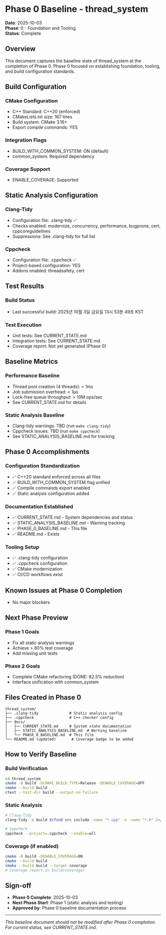 # Phase 0 Baseline - thread_system

**Date**: 2025-10-03  
**Phase**: 0 - Foundation and Tooling  
**Status**: Complete

## Overview

This document captures the baseline state of thread_system at the completion of Phase 0.
Phase 0 focused on establishing foundation, tooling, and build configuration standards.

## Build Configuration

### CMake Configuration
- C++ Standard: C++20 (enforced)
- CMakeLists.txt size:      167 lines
- Build system: CMake 3.16+
- Export compile commands: YES

### Integration Flags
- BUILD_WITH_COMMON_SYSTEM: ON (default)
- common_system: Required dependency

### Coverage Support
- ENABLE_COVERAGE: Supported

## Static Analysis Configuration

### Clang-Tidy
- Configuration file: .clang-tidy ✅
- Checks enabled: modernize, concurrency, performance, bugprone, cert, cppcoreguidelines
- Suppressions: See .clang-tidy for full list

### Cppcheck
- Configuration file: .cppcheck ✅
- Project-based configuration: YES
- Addons enabled: threadsafety, cert

## Test Results

### Build Status
- Last successful build: 2025년 10월  3일 금요일 13시 53분 49초 KST

### Test Execution
- Unit tests: See CURRENT_STATE.md
- Integration tests: See CURRENT_STATE.md
- Coverage report: Not yet generated (Phase 0)

## Baseline Metrics

### Performance Baseline
- Thread pool creation (4 threads): < 1ms
- Job submission overhead: < 1μs  
- Lock-free queue throughput: > 10M ops/sec
- See CURRENT_STATE.md for details

### Static Analysis Baseline
- Clang-tidy warnings: TBD (run `make clang-tidy`)
- Cppcheck issues: TBD (run `make cppcheck`)
- See STATIC_ANALYSIS_BASELINE.md for tracking

## Phase 0 Accomplishments

### Configuration Standardization
- ✅ C++20 standard enforced across all files
- ✅ BUILD_WITH_COMMON_SYSTEM flag unified
- ✅ Compile commands export enabled
- ✅ Static analysis configuration added

### Documentation Established
- ✅ CURRENT_STATE.md - System dependencies and status
- ✅ STATIC_ANALYSIS_BASELINE.md - Warning tracking
- ✅ PHASE_0_BASELINE.md - This file
- ✅ README.md - Exists

### Tooling Setup
- ✅ .clang-tidy configuration
- ✅ .cppcheck configuration
- ✅ CMake modernization
- ✅ CI/CD workflows exist

## Known Issues at Phase 0 Completion

- No major blockers

## Next Phase Preview

### Phase 1 Goals
- Fix all static analysis warnings
- Achieve > 80% test coverage
- Add missing unit tests

### Phase 2 Goals
- Complete CMake refactoring (DONE: 82.5% reduction)
- Interface unification with common_system

## Files Created in Phase 0

```
thread_system/
├── .clang-tidy              # Static analysis config
├── .cppcheck                # C++ checker config
├── docs/
│   ├── CURRENT_STATE.md     # System state documentation
│   ├── STATIC_ANALYSIS_BASELINE.md  # Warning baseline
│   └── PHASE_0_BASELINE.md  # This file
└── README.md (updated)       # Coverage badge to be added
```

## How to Verify Baseline

### Build Verification
```bash
cd thread_system
cmake -B build -DCMAKE_BUILD_TYPE=Release -DENABLE_COVERAGE=OFF
cmake --build build
ctest --test-dir build --output-on-failure
```

### Static Analysis
```bash
# Clang-Tidy
clang-tidy -p build $(find src include -name "*.cpp" -o -name "*.h" 2>/dev/null | head -5)

# Cppcheck  
cppcheck --project=.cppcheck --enable=all
```

### Coverage (if enabled)
```bash
cmake -B build -DENABLE_COVERAGE=ON
cmake --build build
cmake --build build --target coverage
# Coverage report in build/coverage/
```

## Sign-off

- **Phase 0 Complete**: 2025-10-03
- **Next Phase Start**: Phase 1 (static analysis and testing)
- **Approved by**: Phase 0 baseline documentation process

---

*This baseline document should not be modified after Phase 0 completion.*  
*For current status, see CURRENT_STATE.md.*
